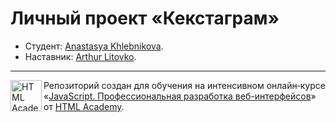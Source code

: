# Личный проект «Кекстаграм»

* Студент: [Anastasya Khlebnikova](https://up.htmlacademy.ru/javascript/30/user/2158991).
* Наставник: [Arthur Litovko](https://htmlacademy.ru/profile/id6927).

---

<a href="https://htmlacademy.ru/intensive/javascript"><img align="left" width="50" height="50" alt="HTML Academy" src="https://up.htmlacademy.ru/static/img/intensive/javascript/logo-for-github-2.png"></a>

Репозиторий создан для обучения на интенсивном онлайн‑курсе «[JavaScript. Профессиональная разработка веб-интерфейсов](https://htmlacademy.ru/intensive/javascript)» от [HTML Academy](https://htmlacademy.ru).
